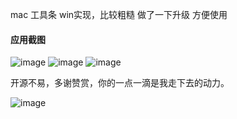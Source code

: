 mac 工具条 win实现，比较粗糙 做了一下升级 方便使用
#### 应用截图
![image](https://github.com/msfm2018/win_mac_tool/blob/v2.0/b.png)
![image](https://github.com/msfm2018/win_mac_tool/blob/v2.0/a.png)
![image](https://github.com/msfm2018/win_mac_tool/blob/v2.0/c.png)

开源不易，多谢赞赏，你的一点一滴是我走下去的动力。


![image](https://github.com/msfm2018/win_mac_tool/blob/v2.0/index.jpg)
